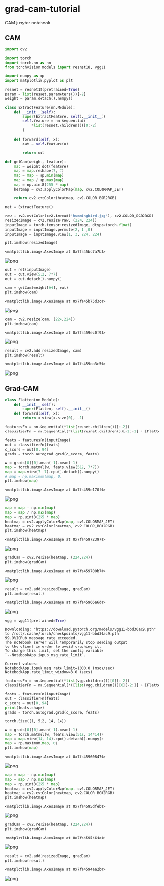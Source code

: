 # grad-cam-tutorial
CAM jupyter notebook


## CAM


```python
import cv2

import torch
import torch.nn as nn
from torchvision.models import resnet18, vgg11

import numpy as np
import matplotlib.pyplot as plt
```


```python
resnet = resnet18(pretrained=True)
param = list(resnet.parameters())[-2]
weight = param.detach().numpy()
```


```python
class ExtractFeature(nn.Module):
    def __init__(self):
        super(ExtractFeature, self).__init__()
        self.feature = nn.Sequential(
            *list(resnet.children())[0:-2]
        )
        
    def forward(self, x):
        out = self.feature(x)
        
        return out
```


```python
def getCam(weight, feature):
    map = weight.dot(feature)
    map = map.reshape(7, 7)
    map = map - np.min(map)
    map = map / np.max(map)
    map = np.uint8(255 * map)
    heatmap = cv2.applyColorMap(map, cv2.COLORMAP_JET)
    
    return cv2.cvtColor(heatmap, cv2.COLOR_BGR2RGB)
```


```python
net = ExtractFeature()
```


```python
raw = cv2.cvtColor(cv2.imread('hummingbird.jpg'), cv2.COLOR_BGR2RGB)
resizedImage = cv2.resize(raw, (224, 224))
inputImage = torch.tensor(resizedImage, dtype=torch.float)
inputImage = inputImage.permute(2, 1 ,0)
inputImage = inputImage.view(1, 3, 224, 224)
```


```python
plt.imshow(resizedImage)
```




    <matplotlib.image.AxesImage at 0x7fa45bc7a7b8>




![png](./assets/output_7_1.png)



```python
out = net(inputImage)
out = out.view(512, 7*7)
out = out.detach().numpy()
```


```python
cam = getCam(weight[94], out)
plt.imshow(cam)
```




    <matplotlib.image.AxesImage at 0x7fa45b75d3c8>




![png](./assets/output_9_1.png)



```python
cam = cv2.resize(cam, (224,224))
plt.imshow(cam)
```




    <matplotlib.image.AxesImage at 0x7fa459ec0f98>




![png](./assets/output_10_1.png)



```python
result = cv2.add(resizedImage, cam)
plt.imshow(result)
```




    <matplotlib.image.AxesImage at 0x7fa459ea3c50>




![png](./assets/output_11_1.png)


## Grad-CAM


```python
class Flatten(nn.Module):
    def __init__(self):
        super(Flatten, self).__init__()
    def forward(self, x):
        return x.view(x.size(0), -1)
```


```python
featuresFn = nn.Sequential(*list(resnet.children())[:-2])
classifierFn = nn.Sequential(*(list(resnet.children())[-2:-1] + [Flatten()] + list(resnet.children())[-1:]))
```


```python
feats = featuresFn(inputImage)
out = classifierFn(feats)
c_score = out[0, 94]
grads = torch.autograd.grad(c_score, feats)
```


```python
w = grads[0][0].mean(-1).mean(-1)
map = torch.matmul(w, feats.view(512, 7*7))
map = map.view(7, 7).cpu().detach().numpy()
# map = np.maximum(map, 0)
plt.imshow(map)
```




    <matplotlib.image.AxesImage at 0x7fa459e170f0>




![png](./assets/output_16_1.png)



```python
map = map - np.min(map)
map = map / np.max(map)
map = np.uint8(255 * map)
heatmap = cv2.applyColorMap(map, cv2.COLORMAP_JET)
heatmap = cv2.cvtColor(heatmap, cv2.COLOR_BGR2RGB)
plt.imshow(heatmap)
```




    <matplotlib.image.AxesImage at 0x7fa459723978>




![png](./assets/output_17_1.png)



```python
gradCam = cv2.resize(heatmap, (224,224))
plt.imshow(gradCam)
```




    <matplotlib.image.AxesImage at 0x7fa459700b70>




![png](./assets/output_18_1.png)



```python
result = cv2.add(resizedImage, gradCam)
plt.imshow(result)
```




    <matplotlib.image.AxesImage at 0x7fa45966a6d8>




![png](./assets/output_19_1.png)



```python
vgg = vgg11(pretrained=True)
```

    Downloading: "https://download.pytorch.org/models/vgg11-bbd30ac9.pth" to /root/.cache/torch/checkpoints/vgg11-bbd30ac9.pth
    99.9%IOPub message rate exceeded.
    The notebook server will temporarily stop sending output
    to the client in order to avoid crashing it.
    To change this limit, set the config variable
    `--NotebookApp.iopub_msg_rate_limit`.
    
    Current values:
    NotebookApp.iopub_msg_rate_limit=1000.0 (msgs/sec)
    NotebookApp.rate_limit_window=3.0 (secs)
    



```python
featuresFn = nn.Sequential(*list(vgg.children())[0][:-2])
classifierFn = nn.Sequential(*([list(vgg.children())[0][-2:]] + [Flatten()] + list(vgg.children())[-1:]))
```


```python
feats = featuresFn(inputImage)
out = classifierFn(feats)
c_score = out[0, 94]
print(feats.shape)
grads = torch.autograd.grad(c_score, feats)
```

    torch.Size([1, 512, 14, 14])



```python
w = grads[0][0].mean(-1).mean(-1)
map = torch.matmul(w, feats.view(512, 14*14))
map = map.view(14, 14).cpu().detach().numpy()
map = np.maximum(map, 0)
plt.imshow(map)
```




    <matplotlib.image.AxesImage at 0x7fa459608470>




![png](./assets/output_23_1.png)



```python
map = map - np.min(map)
map = map / np.max(map)
map = np.uint8(255 * map)
heatmap = cv2.applyColorMap(map, cv2.COLORMAP_JET)
heatmap = cv2.cvtColor(heatmap, cv2.COLOR_BGR2RGB)
plt.imshow(heatmap)
```




    <matplotlib.image.AxesImage at 0x7fa4595dfeb8>




![png](./assets/output_24_1.png)



```python
gradCam = cv2.resize(heatmap, (224,224))
plt.imshow(gradCam)
```




    <matplotlib.image.AxesImage at 0x7fa4595464a8>




![png](./assets/output_25_1.png)



```python
result = cv2.add(resizedImage, gradCam)
plt.imshow(result)
```




    <matplotlib.image.AxesImage at 0x7fa4594aa2b0>




![png](./assets/output_26_1.png)


